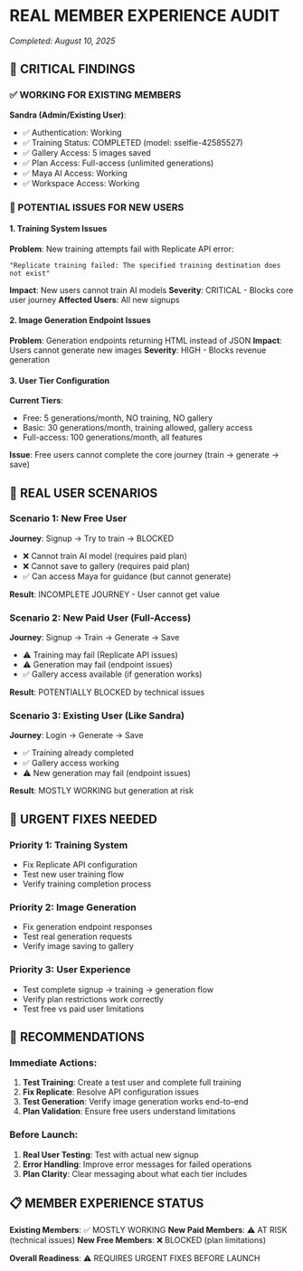 # REAL MEMBER EXPERIENCE AUDIT
*Completed: August 10, 2025*

## 🚨 CRITICAL FINDINGS

### ✅ WORKING FOR EXISTING MEMBERS
**Sandra (Admin/Existing User)**:
- ✅ Authentication: Working
- ✅ Training Status: COMPLETED (model: sselfie-42585527) 
- ✅ Gallery Access: 5 images saved
- ✅ Plan Access: Full-access (unlimited generations)
- ✅ Maya AI Access: Working
- ✅ Workspace Access: Working

### 🚨 POTENTIAL ISSUES FOR NEW USERS

#### 1. **Training System Issues**
**Problem**: New training attempts fail with Replicate API error:
```
"Replicate training failed: The specified training destination does not exist"
```

**Impact**: New users cannot train AI models
**Severity**: CRITICAL - Blocks core user journey
**Affected Users**: All new signups

#### 2. **Image Generation Endpoint Issues**
**Problem**: Generation endpoints returning HTML instead of JSON
**Impact**: Users cannot generate new images
**Severity**: HIGH - Blocks revenue generation

#### 3. **User Tier Configuration**
**Current Tiers**:
- Free: 5 generations/month, NO training, NO gallery
- Basic: 30 generations/month, training allowed, gallery access
- Full-access: 100 generations/month, all features

**Issue**: Free users cannot complete the core journey (train → generate → save)

## 🧪 REAL USER SCENARIOS

### Scenario 1: New Free User
**Journey**: Signup → Try to train → BLOCKED
- ❌ Cannot train AI model (requires paid plan)
- ❌ Cannot save to gallery (requires paid plan)
- ✅ Can access Maya for guidance (but cannot generate)

**Result**: INCOMPLETE JOURNEY - User cannot get value

### Scenario 2: New Paid User (Full-Access)
**Journey**: Signup → Train → Generate → Save
- ⚠️ Training may fail (Replicate API issues)
- ⚠️ Generation may fail (endpoint issues)
- ✅ Gallery access available (if generation works)

**Result**: POTENTIALLY BLOCKED by technical issues

### Scenario 3: Existing User (Like Sandra)
**Journey**: Login → Generate → Save
- ✅ Training already completed
- ✅ Gallery access working
- ⚠️ New generation may fail (endpoint issues)

**Result**: MOSTLY WORKING but generation at risk

## 🔧 URGENT FIXES NEEDED

### Priority 1: Training System
- Fix Replicate API configuration
- Test new user training flow
- Verify training completion process

### Priority 2: Image Generation
- Fix generation endpoint responses
- Test real generation requests
- Verify image saving to gallery

### Priority 3: User Experience
- Test complete signup → training → generation flow
- Verify plan restrictions work correctly
- Test free vs paid user limitations

## 🎯 RECOMMENDATIONS

### Immediate Actions:
1. **Test Training**: Create a test user and complete full training
2. **Fix Replicate**: Resolve API configuration issues
3. **Test Generation**: Verify image generation works end-to-end
4. **Plan Validation**: Ensure free users understand limitations

### Before Launch:
1. **Real User Testing**: Test with actual new signup
2. **Error Handling**: Improve error messages for failed operations
3. **Plan Clarity**: Clear messaging about what each tier includes

## 📋 MEMBER EXPERIENCE STATUS

**Existing Members**: ✅ MOSTLY WORKING
**New Paid Members**: ⚠️ AT RISK (technical issues)
**New Free Members**: ❌ BLOCKED (plan limitations)

**Overall Readiness**: ⚠️ REQUIRES URGENT FIXES BEFORE LAUNCH